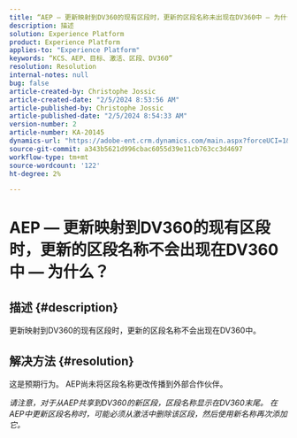 ```yaml
---
title: “AEP — 更新映射到DV360的现有区段时，更新的区段名称未出现在DV360中 — 为什么？”
description: 描述
solution: Experience Platform
product: Experience Platform
applies-to: "Experience Platform"
keywords: “KCS、AEP、目标、激活、区段、DV360”
resolution: Resolution
internal-notes: null
bug: false
article-created-by: Christophe Jossic
article-created-date: "2/5/2024 8:53:56 AM"
article-published-by: Christophe Jossic
article-published-date: "2/5/2024 8:54:33 AM"
version-number: 2
article-number: KA-20145
dynamics-url: "https://adobe-ent.crm.dynamics.com/main.aspx?forceUCI=1&pagetype=entityrecord&etn=knowledgearticle&id=b7b6ca14-04c4-ee11-9079-6045bd0065b6"
source-git-commit: a343b5621d996cbac6055d39e11cb763cc3d4697
workflow-type: tm+mt
source-wordcount: '122'
ht-degree: 2%

---
```


# AEP — 更新映射到DV360的现有区段时，更新的区段名称不会出现在DV360中 — 为什么？

## 描述 {#description}

更新映射到DV360的现有区段时，更新的区段名称不会出现在DV360中。

## 解决方法 {#resolution}


这是预期行为。 AEP尚未将区段名称更改传播到外部合作伙伴。



*请注意，对于从AEP共享到DV360的新区段，区段名称显示在DV360末尾。 在AEP中更新区段名称时，可能必须从激活中删除该区段，然后使用新名称再次添加它。*
